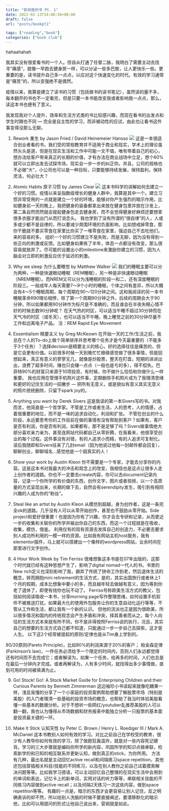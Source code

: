 ```yaml
---
title: "影响我的书 Pt. 1"
date: 2022-02-13T14:08:56+08:00
draft: false
url: "posts/bookpt1"

tags: ["reading","book"]
categories: ["book club"]
---
```


hahaahahah

我其实没有很爱看书的一个人。但自从打通了任督二脉，我明白了需要主动去找寻“痛感“，就像一早跑去健身房一样，可以分泌一些多巴胺，让人更快乐一些。更重要的是，读书提升自己多一点点，以应对这个快速变化的时代。有效的学习通常是“痛苦”的，所以变强绝不是偶然。

疫情以来，我算是建立了读书的习惯（包括做书的读书笔记），虽然读的量不多，每本翻开的书也不一定看完，但是只要一本书能改变我或者影响我一点点，那么，读这本书也便有了意义。

我发现我对个人提升，效率和生活方式类的书比较感兴趣，而现在看书的出发点和学生时期也不同 — 完全是自主性的学习，而非被动性的应试，由此也让看书这件事变得没那么无聊。


1. Rework 重生 by Jason Fried / David Heinemeier Hansso
![](/img/rework.jpg)
这是一本很适合创业者看的书。我们受的常规教育并不适用于商业和现实，学术上的理论虽然头头是道，但是在现实生活和工作中可能一文不值，唯有带着自己的初心，想办法给客户带来真正的长期的价值，才有办法在商业战场中立足，想个60%就可以立即出发去试探市场，现实会一步一步的纠正你。并且，公司的规格也不必做“大”，小公司也可以是一种目标，只要能够持续发展，保持盈利，保持灵活，何必壮大？

2. Atomic Habits 原子习惯 by James Clear
![](/img/atomichabits.jpg)
这本书科学的讲解如何去建立一个好的习惯。疫情以来呈指数级增长的健身人群中，我算是其中一个。建立习惯非常受用的一点就是建立一个好的环境，能够对你产生强烈的暗示作用，比如健身前一天的晚上，我把健身的装备都拿出来放在健身包里并放在沙发上，第二条自然而然就会提起健身包走去健身房，而不会觉得健身好麻烦还要想拿很多衣服才能出门从而打消念头。
我也学到了没有所谓的“很自律”的人，人或多或少都不是自律的，所以要减少周围环境的负面影响，比如想戒掉零食，那你干脆就不要买零食在家里比你买了一堆零食在家里，强迫自己不去吃他们，来的容易的多。
组织一个好的习惯建立不是失败，而是无聊，因为没有得到一些正向的刺激或反馈。比如健身如果练了半年，体态一点都没有改变，那么很容易就放弃了。尽可能的设置出小的milestone来激励你建立的习惯，因为人脑会对立即的刺激反应优于延迟的刺激。

3. Why we sleep 为什么要睡觉 by Matthew Walker
![](/img/whywesleep.jpg)
我们的睡眠主要可以分为两种，一种是快速眼动睡眠（REM睡眠），另一种是非快速眼动睡眠（NREM睡眠）。而NREM又可以分为浅睡眠的阶段一和二，还有深度睡眠的阶段三。一般成年人每天需要7～9个小时的睡眠，个体之间有差异，所以大概会有4～5个睡眠周期，每个周期在90～120分钟之间。这和我阅读的另一本书睡眠革命R90理论相悖，除了第一个周期90分钟之外，后续的周期会大于90分钟，所以如果都用90分钟作为标尺是不准确的，而且谁会在半夜失眠心情不好的时候去数90分钟呢？
在天气热的时区，可以适当午睡不超过30分钟而在天气冷的时区（或冬天），也可以适当不午睡。晚上睡觉之前的30分钟尽量不工作和远离电子产品。
注：REM Rapid Eye Movement

4. Essentialism 精要主义 by Greg McKeown
在开始一天的工作/生活之前，我总在个人的To-do上做个简单排序并思考哪个任务才是今天最重要的（不能多于3个任务）？选择decision是精要主义的核心，好的选择往往是痛苦的，但是它会更有价值。以前很多时候一天到晚忙忙碌碌感觉做了很多事情，但是回想起来，真正有意义的寥寥无几，就像是炒股票，整天在盯盘，短期的进进出出，浪费了超多时间，赚也只会赚一点点（一般也是亏的多），得不偿失。巴菲特90%的财富只来源于10项投资，有时候，你不做什么恰恰和你做什么一样重要。
我也应用在管理手机照片这件事，定期删除手机照片成为了我理清思绪和更好的记住生活的一招撇步 — 把所有无意义，或是貌似有意义其实无意义的照片统统删除，只留下spark joy的。


5. Anything you want by Derek Sivers
这是我读的第一本Sivers写的书。对我而言，他简直是一个哲学家。不管是工作或者生活，人的思考，人的情感，占着很重要的地位，而不是一味的追求自动化，利润和扩张。
不管在创业的什么阶段，永远要思考你的工作目前在做的事情有没有帮助到客户？如果有，客户是否有利润，你是否有利润，如果都有，那不是足够了吗？Sivers做事情绝大部分喜欢亲力亲为，甚至连网站代码都自己从零折腾，在我看来，他很享受创业的每个过程。这件事没有对错，有的人追求小而精，有的人追求可复制化。
读后我随即和Sivers往来了几封email（因为他说过他每一封邮件都会回复），聊聊创业，聊聊域名…感觉他是一个超真实的人！


6. Show your work by Austin Kleon
你不需要是一个专家，才能去分享你的内容。这是这本书对我最大的冲击和观念上的改变，我相信也是这点让很多人走上创作者的道路。你也不一定要去create内容，你可以去document记录内容，记录一个你所学的有价值的东西，创作文字，图片或者视频，以一个高质量的方式呈现出来，长期的做下去，自然会有serendipity发生，吸引到有相同兴趣的人成为你的“粉丝”。


7. Steal like an artist by Austin Kleon
从模仿到超越，身为创作者，这是一条完全ok的道路。几乎没有人可以从零开始创作，甚至也不鼓励从零开始。Side project和爱好很重要！也是因为你有了兴趣，你才会去专研和记录，从而更近一步的收集和关联你的所学并输出你自己的东西，而这一个过程就是在吸收，收集，模仿，借鉴。
利用仅有的现有资源去发挥自己的创造力，不必要去要求别人成功所利用的一模一样的资源。比如我有网站主机host服务，我有elementor插件，马上就可以搭建出一个像样的wordpress网站，业余时间在那里进行文字创作。


8. 4 Hour Work Week by Tim Ferriss
很难想象这本书是在07年出版的，这那个时代就已经有这种思想产生了，影响了digital nomad一代人的书。书里的New rich定义也深刻影响了我，摒弃了传统了拼命工作到老，然后退休生活的概念，转而拥抱mini retirement的生活方式，是的，其实出国旅行或者休上1个月的假期，成本比想象中要小的多，而且越年轻去做越有意义，因为等到你老了退休了，即使有钱你也玩不动了。
Ferriss号称欧美生活方式的教父，包括如何阅读吸收一本书，分享morning page写作整理思绪，如何设置手机软件不被推送打扰，如果最大化的使用外包服务让你的生意自动化运行等等，不管从工作和生活，都让我有一个新的认识。
但他的流派也正是因为很欧美，所以很多情况和国内的传统观念会产生矛盾和冲突，择其善者而从之，每个人向往的生活方式本来就有所不同，你不是非得按照Ferriss说的执行，况且，其实自己的想要的生活方式自己都不知道，只能通过一步一步自己去探索，这才是人生。
以下这2个经常被提起的原则/定律也是从Tim身上学到的。

80/20原则(Pareto Principle)，比如80%的利润来源于20%的客户；
帕金森定律(Parkinson’s law)，一件任务必须给予一个限定的时间内，否则人们永远都觉得还有时间而不去完成它；或者解读为，如果一个任务，给再多的时间，人们也总是在最后一分钟内才完成。或者再解读为，人有多少时间，就找得出多少事情做，直到可用的时间被填满为止。

9. Go! Stock! Go!: A Stock Market Guide for Enterprising Children and their Curious Parents by Bennett Zimmerman
这边袖珍小书读起来就像吃糖果一样，浅显易懂的分享了一个小家庭的投资案例帮助想要了解股票市场（特别是美股）的入门者理清一些基础的投资市场的概念，也帮助了我当时体验美股看懂一些基本的数据分析。对于不想听一些网红/youtuber乱推荐美股的人可以翻一翻，我也认为懂得从市场数据和财务报表中能独立分析一只股票的基本面是投资最关键的一环。


10. Make It Stick 认知天性 by Peter C. Brown / Henry L. Roediger III / Mark A. McDaniel
这本书教别人如何有效的学习。对比之前自己在学校受的教育，很少有人教导你如何有效的学习，除了做题狂轰滥炸，就是对一些内容死记硬背。学习的三大步骤就是编码你所学的新内容，巩固所学的知识点做串联，检索新学的和已知的相互联系并更新认知，做到真正的stick，为你所用。
方法有几种，最出名就是主动回忆active recall和间隔练习space repetition，其他还包括穿插相关科目/技能的不同练习，以及在别人教你之前自己试着摸索解决问题等等。比如我学习德语，可以主动回忆自己整理的在现实生活中会用到的单词和表达，记忆卡上的新单词，实用对话的听力等等，串联相关技能的不同练习内容做到active recall；以及间隔2天练习一次这些内容，做到space repetition等等。
有趣的一点是，暗示的东西才会更容易让别人记住，反之明确表诉的却不然，所以给别人洗脑的时候不要直接阐述，要潜移默化的暗示他，比如可以用提问的形式让他自己说出来，营销就是如此。
